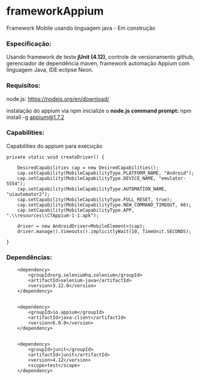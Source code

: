 # frameworkAppium
Framework Mobile usando linguagem java - Em construção

<h3>Especificação:</h3>

Usando framework de teste <b>jUnit (4.12)</b>, controle de versionamento github, gerenciador de dependência maven, framework automação Appium com linguagem Java, IDE eclipse Neon.

<h3>Requisitos:</h3>

node.js: https://nodejs.org/en/download/

instalação do appium via npm inicialize o <b>node.js command prompt:</b> npm install -g appium@1.7.2




<h3>Capabilities: </h3>

Capabilities do appium para execução

	private static void createDriver() {

		DesiredCapabilities cap = new DesiredCapabilities();
		cap.setCapability(MobileCapabilityType.PLATFORM_NAME, "Android");
		cap.setCapability(MobileCapabilityType.DEVICE_NAME, "emulator-5554");
		cap.setCapability(MobileCapabilityType.AUTOMATION_NAME, "uiautomator2");
		cap.setCapability(MobileCapabilityType.FULL_RESET, true);
		cap.setCapability(MobileCapabilityType.NEW_COMMAND_TIMEOUT, 60);
		cap.setCapability(MobileCapabilityType.APP, ".\\resources\\CTAppium-1-1.apk");

		driver = new AndroidDriver<MobileElement>(cap);
		driver.manage().timeouts().implicitlyWait(10, TimeUnit.SECONDS);

	}

<h3>Dependências:</h3>

		<dependency>
			<groupId>org.seleniumhq.selenium</groupId>
			<artifactId>selenium-java</artifactId>
			<version>3.12.0</version>
		</dependency>


		<dependency>
			<groupId>io.appium</groupId>
			<artifactId>java-client</artifactId>
			<version>6.0.0</version>
		</dependency>


		<dependency>
			<groupId>junit</groupId>
			<artifactId>junit</artifactId>
			<version>4.12</version>
			<scope>test</scope>
		</dependency>
